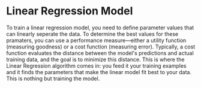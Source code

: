 # Linear Regression Model

To train a linear regression model, you need to define parameter values that can linearly seperate the data. To determine the best values for these pramaters, you can use a performance measure—either a utility function (measuring goodness) or a cost function (measuring error). Typically, a cost function evaluates the distance between the model's predictions and actual training data, and the goal is to minimize this distance. This is where the Linear Regression algorithm comes in: you feed it your training examples and it finds the parameters that make the linear model fit best to your data. This is nothing but training the model.
